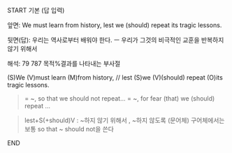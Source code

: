 START
기본 (답 입력)

앞면:
We must learn from history, lest we (should) repeat its tragic lessons.


뒷면(답):
우리는 역사로부터 배워야 한다. ㅡ 우리가 그것의 비극적인 교훈을 반복하지 않기 위해서


해석:
79 787 목적%결과를 나타내는 부사절

(S)We (V)must learn (M)from history, // lest (S)we (V)(should) repeat (O)its tragic lessons.

> = ~, so that we should not repeat...
> = ~, for fear (that) we (should) repeat ...

> lest+S(+should)V : ~하지 않기 위해서 , ~하지 않도록 (문어체)
> 구어체에서는 보통 so that ~ should not을 쓴다
<!--ID: 1696635875753-->
END